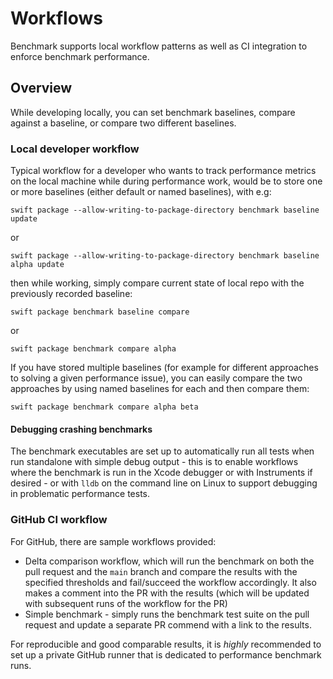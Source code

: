 # Workflows

Benchmark supports local workflow patterns as well as CI integration to enforce benchmark performance.

## Overview

While developing locally, you can set benchmark baselines, compare against a baseline, or compare two different baselines.

### Local developer workflow

Typical workflow for a developer who wants to track performance metrics on the local machine while during performance work, would be to store one or more baselines (either default or named baselines), with e.g:

```
swift package --allow-writing-to-package-directory benchmark baseline update
```

or

```
swift package --allow-writing-to-package-directory benchmark baseline alpha update
```

then while working, simply compare current state of local repo with the previously recorded baseline:

```
swift package benchmark baseline compare
```

or

```
swift package benchmark compare alpha
```

If you have stored multiple baselines (for example for different approaches to solving a given performance issue), you can easily compare the two approaches by using named baselines for each and then compare them:

```
swift package benchmark compare alpha beta
```

#### Debugging crashing benchmarks

The benchmark executables are set up to automatically run all tests when run standalone with simple debug output - this is to enable workflows where the benchmark is run in the Xcode debugger or with Instruments if desired - or with `lldb` on the command line on Linux to support debugging in problematic performance tests.

### GitHub CI workflow

For GitHub, there are sample workflows provided: 

* Delta comparison workflow, which will run the benchmark on both the pull request and the `main` branch and compare the results with the specified thresholds and fail/succeed the workflow accordingly. It also makes a comment into the PR with the results (which will be updated with subsequent runs of the workflow for the PR)
* Simple benchmark - simply runs the benchmark test suite on the pull request and update a separate PR commend with a link to the results.

For reproducible and good comparable results, it is *highly* recommended to set up a private GitHub runner that is
dedicated to performance benchmark runs.

